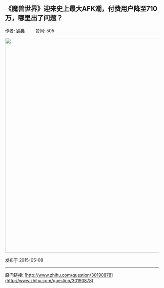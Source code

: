 ## 《魔兽世界》迎来史上最大AFK潮，付费用户降至710万，哪里出了问题？

作者: [钟典](http://www.zhihu.com/people/zhong-dian-121)&nbsp;&nbsp;&nbsp;&nbsp;&nbsp;&nbsp;&nbsp;&nbsp; 赞同: 505


<img src="http://pic4.zhimg.com/74bc32ef7596c0a75b158ba31cc089a7_b.jpg" data-rawwidth="701" data-rawheight="481" class="origin_image zh-lightbox-thumb" width="701" data-original="http://pic4.zhimg.com/74bc32ef7596c0a75b158ba31cc089a7_r.jpg">



发布于 2015-05-08



---
原问链接: [http://www.zhihu.com/question/30190878](http://www.zhihu.com/question/30190878)